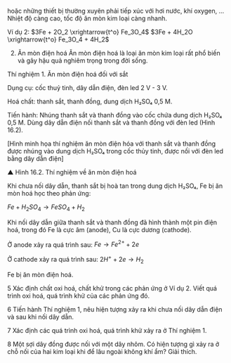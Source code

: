 hoặc những thiết bị thường xuyên phải tiếp xúc với hơi nước, khí oxygen, ... Nhiệt độ càng cao, tốc độ ăn mòn kim loại càng nhanh.

Ví dụ 2:    $3Fe + 2O_2 \xrightarrow{t^o} Fe_3O_4$
            $3Fe + 4H_2O \xrightarrow{t^o} Fe_3O_4 + 4H_2$

2. Ăn mòn điện hoá
Ăn mòn điện hoá là loại ăn mòn kim loại rất phổ biến và gây hậu quả nghiêm trọng trong đời sống.

Thí nghiệm 1. Ăn mòn điện hoá đối với sắt

Dụng cụ: cốc thuỷ tinh, dây dẫn điện, đèn led 2 V - 3 V.

Hoá chất: thanh sắt, thanh đồng, dung dịch H₂SO₄ 0,5 M.

Tiến hành: Nhúng thanh sắt và thanh đồng vào cốc chứa dung dịch H₂SO₄ 0,5 M. Dùng dây dẫn điện nối thanh sắt và thanh đồng với đèn led (Hình 16.2).

[Hình minh họa thí nghiệm ăn mòn điện hóa với thanh sắt và thanh đồng được nhúng vào dung dịch H₂SO₄ trong cốc thủy tinh, được nối với đèn led bằng dây dẫn điện]

▲ Hình 16.2. Thí nghiệm về ăn mòn điện hoá

Khi chưa nối dây dẫn, thanh sắt bị hoà tan trong dung dịch H₂SO₄, Fe bị ăn mòn hoá học theo phản ứng:

$Fe + H_2SO_4 \rightarrow FeSO_4 + H_2$

Khi nối dây dẫn giữa thanh sắt và thanh đồng đã hình thành một pin điện hoá, trong đó Fe là cực âm (anode), Cu là cực dương (cathode).

Ở anode xảy ra quá trình sau:
$Fe \rightarrow Fe^{2+} + 2e$

Ở cathode xảy ra quá trình sau:
$2H^+ + 2e \rightarrow H_2$

Fe bị ăn mòn điện hoá.

5 Xác định chất oxi hoá, chất khử trong các phản ứng ở Ví dụ 2. Viết quá trình oxi hoá, quá trình khử của các phản ứng đó.

6 Tiến hành Thí nghiệm 1, nêu hiện tượng xảy ra khi chưa nối dây dẫn điện và sau khi nối dây dẫn.

7 Xác định các quá trình oxi hoá, quá trình khử xảy ra ở Thí nghiệm 1.

8 Một sợi dây đồng được nối với một dây nhôm. Có hiện tượng gì xảy ra ở chỗ nối của hai kim loại khi để lâu ngoài không khí ẩm? Giải thích.